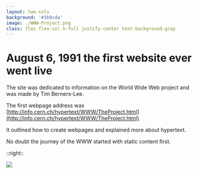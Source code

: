 ```yaml
---
layout: two-cols
background: '#3b9cda'
image: ./WWW-Project.png
class: flex flex-col h-full justify-center text-background-gray
---
```


# August 6, 1991 the first website ever went live

The site was dedicated to information on the World Wide Web project and was made by Tim Berners-Lee.

The first webpage address was [http://info.cern.ch/hypertext/WWW/TheProject.html](http://info.cern.ch/hypertext/WWW/TheProject.html)

It outlined how to create webpages and explained more about hypertext.

No doubt the journey of the WWW started with static content first.

<IonosLogo left="false" />

<Footer
  title="Copyright © 1&1 IONOS SE 2021"
  :social="[
    { type: 'gh', username: 'ionos-deploy-now' }
  ]"
/>


::right::

<img src="/WWW-Project.png" class="p-6">
<!--
-->

<style >
.slidev-layout {
  margin-top: -0.5rem;
  margin-bottom: 1rem;
  opacity: 0.5;
}
</style>
